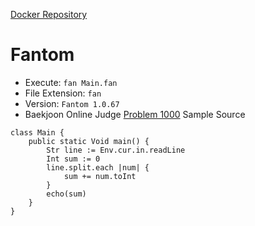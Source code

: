 [Docker Repository](https://registry.hub.docker.com/u/baekjoon/onlinejudge-fantom)

# Fantom 

* Execute: `fan Main.fan`
* File Extension: `fan`
* Version: `Fantom 1.0.67`
* Baekjoon Online Judge [Problem 1000](https://www.acmicpc.net/problem/1000) Sample Source
````
class Main {
    public static Void main() {
        Str line := Env.cur.in.readLine
        Int sum := 0
        line.split.each |num| {
            sum += num.toInt
        }
        echo(sum)
    }
}
````


